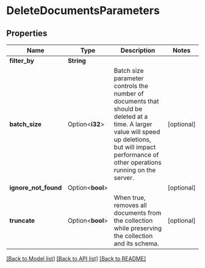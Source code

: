 # DeleteDocumentsParameters

## Properties

Name | Type | Description | Notes
------------ | ------------- | ------------- | -------------
**filter_by** | **String** |  | 
**batch_size** | Option<**i32**> | Batch size parameter controls the number of documents that should be deleted at a time. A larger value will speed up deletions, but will impact performance of other operations running on the server. | [optional]
**ignore_not_found** | Option<**bool**> |  | [optional]
**truncate** | Option<**bool**> | When true, removes all documents from the collection while preserving the collection and its schema. | [optional]

[[Back to Model list]](../README.md#documentation-for-models) [[Back to API list]](../README.md#documentation-for-api-endpoints) [[Back to README]](../README.md)


